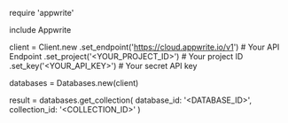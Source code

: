 require 'appwrite'

include Appwrite

client = Client.new
    .set_endpoint('https://cloud.appwrite.io/v1') # Your API Endpoint
    .set_project('&lt;YOUR_PROJECT_ID&gt;') # Your project ID
    .set_key('&lt;YOUR_API_KEY&gt;') # Your secret API key

databases = Databases.new(client)

result = databases.get_collection(
    database_id: '<DATABASE_ID>',
    collection_id: '<COLLECTION_ID>'
)
